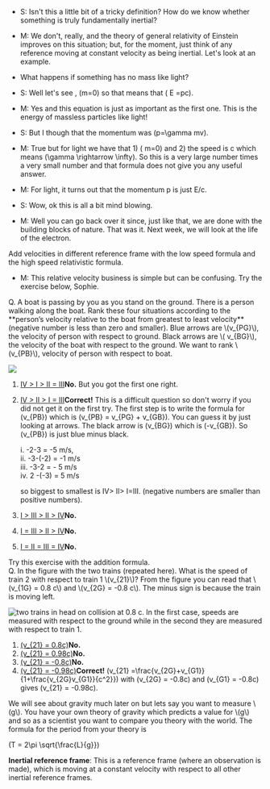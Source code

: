 - S: Isn't this a little bit of a tricky definition? How do we know whether something is truly fundamentally inertial?
- M: We don't, really, and the theory of general relativity of Einstein improves on this situation; but, for the moment, just think of any reference moving at constant velocity as being inertial. Let's look at an example.

- What happens if something has no mass like light?
- S: Well let's see , \(m=0\) so that means that \( E =pc\).
- M: Yes and this equation is just as important as the first one. This is the energy of massless particles like light!
- S: But I though that the momentum was \(p=\gamma mv\).
- M: True but for light we have that 1) \( m=0\) and 2) the speed is c which means \(\gamma \rightarrow \infty\). So this is a very large number times a very small number and that formula does not give you any useful answer.
- M: For light, it turns out that the momentum p is just E/c.
- S: Wow, ok this is all a bit mind blowing.
- M: Well you can go back over it since, just like that, we are done with the building blocks of nature. That was it. Next week, we will look at the life of the electron.

Add velocities in different reference frame with the low speed formula and the high speed relativistic formula.

- M: This relative velocity business is simple but can be confusing. Try the exercise below, Sophie.

<div class="question">Q. A boat is passing by you as you stand on the ground. There is a person walking along the boat. Rank these four situations according to the **person’s velocity relative to the boat from greatest to least velocity** (negative number is less than zero and smaller). Blue arrows are \(v_{PG}\), the velocity of person with respect to ground. Black arrows are \( v_{BG}\), the velocity of the boat with respect to the ground. We want to rank \(v_{PB}\), velocity of person with respect to boat.

![](https://online.science.psu.edu/sites/default/files/phys010/W4spacetime/boat.png)

1. [IV > I > II = III](#)**No.** But you got the first one right.
2. [IV > II > I = III](#)**Correct!** This is a difficult question so don't worry if you did not get it on the first try. The first step is to write the formula for \(v_{PB}\) which is \(v_{PB} = v_{PG} + v_{GB}\). You can guess it by just looking at arrows. The black arrow is \(v_{BG}\) which is \(-v_{GB}\). So \(v_{PB}\) is just blue minus black.  
    
   i. -2-3 = -5 m/s,  
   ii. -3-(-2) = -1 m/s  
   iii. -3-2 = - 5 m/s  
   iv. 2 -(-3) = 5 m/s  
    
   so biggest to smallest is IV> II> I=III. (negative numbers are smaller than positive numbers).
3. [I > III > II > IV](#)**No.**
4. [I = III > II > IV](#)**No.**
5. [I = II = III = IV](#)**No.**
 
</div>Try this exercise with the addition formula.

<div class="question">Q. In the figure with the two trains (repeated here). What is the speed of train 2 with respect to train 1 \(v_{21}\)? From the figure you can read that \(v_{1G} = 0.8 c\) and \(v_{2G} = -0.8 c\). The minus sign is because the train is moving left.

![two trains in head on collision at 0.8 c. In the first case, speeds are measured with respect to the ground while in the second they are measured with respect to train 1. ](https://online.science.psu.edu/sites/default/files/phys010/W4spacetime/twotrains.png)

1. [\(v_{21} = 0.8c\)](#)**No.**
2. [\(v_{21} = 0.98c\)](#)**No.**
3. [\(v_{21} = -0.8c\)](#)**No.**
4. [\(v_{21} = -0.98c\)](#)**Correct!** \(v_{21} =\frac{v_{2G}+v_{G1}}{1+\frac{v_{2G}v_{G1}}{c^2}}\) with \(v_{2G} = -0.8c\) and \(v_{G1} = -0.8c\) gives \(v_{21} = -0.98c\).
 
</div>We will see about gravity much later on but lets say you want to measure \(g\). You have your own theory of gravity which predicts a value for \(g\) and so as a scientist you want to compare you theory with the world. The formula for the period from your theory is

\(T = 2\pi \sqrt{\frac{L}{g}}\)

**Inertial reference frame**: This is a reference frame (where an observation is made), which is moving at a constant velocity with respect to all other inertial reference frames.